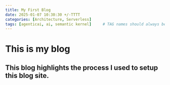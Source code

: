 ```yaml
---
title: My First Blog
date: 2025-01-07 10:30:30 +/-TTTT
categories: [Architecture, Serverless]
tags: [agenticai, ai, semantic kernel]     # TAG names should always be lowercase
---
```


# This is my blog

## This blog highlights the process I used to setup this blog site.
